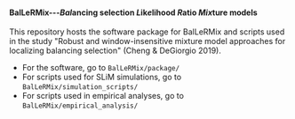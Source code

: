 ####  BalLeRMix---*Bal*ancing selection *L*ik*e*lihood *R*atio *Mix*ture models

This repository hosts the software package for BalLeRMix and scripts used in the study "Robust and window-insensitive mixture model approaches for localizing balancing selection" (Cheng &amp; DeGiorgio 2019). 

- For the software, go to `BalLeRMix/package/`
- For scripts used for SLiM simulations, go to `BalLeRMix/simulation_scripts/`
- For scripts used in empirical analyses,  go to `BalLeRMix/empirical_analysis/`
